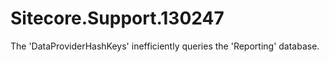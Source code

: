 # Sitecore.Support.130247
The 'DataProviderHashKeys' inefficiently queries the 'Reporting' database.

